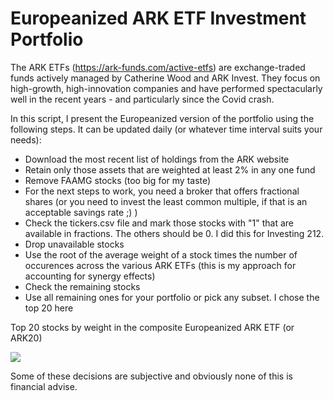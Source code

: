 # Europeanized ARK ETF Investment Portfolio 

The ARK ETFs (https://ark-funds.com/active-etfs) are exchange-traded funds actively managed by Catherine Wood and ARK Invest.
They focus on high-growth, high-innovation companies and have performed spectacularly well in the recent years - and particularly since the Covid crash.

In this script, I present the Europeanized version of the portfolio using the following steps. It can be updated daily (or whatever time interval suits your needs):

<ul>
<li>Download the most recent list of holdings from the ARK website</li>
<li>Retain only those assets that are weighted at least 2% in any one fund</li>
<li>Remove FAAMG stocks (too big for my taste)</li>
<li>For the next steps to work, you need a broker that offers fractional shares (or you need to invest the least common multiple, if that is an acceptable savings rate ;) )</li>
<li>Check the tickers.csv file and mark those stocks with "1" that are available in fractions. The others should be 0. I did this for Investing 212.</li>
<li>Drop unavailable stocks</li>
<li>Use the root of the average weight of a stock times the number of occurences across the various ARK ETFs (this is my approach for accounting for synergy effects)</li>
<li>Check the remaining stocks</li>
<li>Use all remaining ones for your portfolio or pick any subset. I chose the top 20 here</li>
</ul>

Top 20 stocks by weight in the composite Europeanized ARK ETF (or ARK20)

<img src="https://github.com/bschmalbach/blob/master/Rplot.png">

Some of these decisions are subjective and obviously none of this is financial advise.
